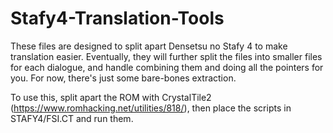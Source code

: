 # Stafy4-Translation-Tools
These files are designed to split apart Densetsu no Stafy 4 to make translation easier. Eventually, they will further split the files into smaller files for each
dialogue, and handle combining them and doing all the pointers for you. For now, there's just some bare-bones extraction.

To use this, split apart the ROM with CrystalTile2 (https://www.romhacking.net/utilities/818/), then place the scripts in STAFY4/FSI.CT and run them.
